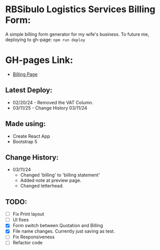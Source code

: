 # RBSibulo Logistics Services Billing Form:

A simple billing form generator for my wife's business. To future me, deploying to gh-page:
`npm run deploy`

# GH-pages Link:
- [Billing Page](https://smic29.github.io/rbsibulo-billing-page/)

## Latest Deploy:
- 02/20/24 - Removed the VAT Column.
- 03/11/25 - Change History 03/11/24

## Made using:
- Create React App
- Bootstrap 5


## Change History:
- 03/11/24
  - Changed 'billing' to 'billing statement'
  - Added note at preview page.
  - Changed letterhead.

## TODO:
- [ ] Fix Print layout
- [ ] UI fixes
- [x] Form switch between Quotation and Billing
- [x] File name changes. Currently just saving as test.
- [ ] Fix Responsiveness
- [ ] Refactor code